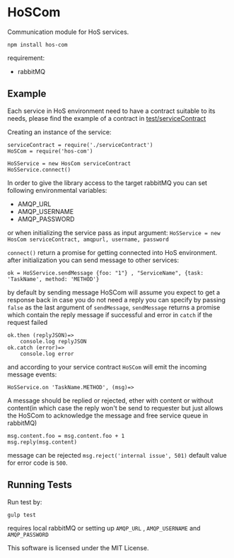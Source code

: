 # HoSCom

Communication module for HoS services.

`npm install hos-com`

requirement:
- rabbitMQ

## Example

Each service in HoS environment need to have a contract suitable to its needs, please find the example of a contract in [test/serviceContract](https://github.com/HoS0/HoSCom/blob/master/test/serviceContract.coffee)

Creating an instance of the service:

``` coffee-script
serviceContract = require('./serviceContract')
HoSCom = require('hos-com')

HoSService = new HosCom serviceContract
HoSService.connect()
```

In order to give the library access to the target rabbitMQ you can set following environmental variables:

- AMQP_URL
- AMQP_USERNAME
- AMQP_PASSWORD

or when initializing the service pass as input argument: `HoSService = new HosCom serviceContract, amqpurl, username, password`

`connect()` return a promise for getting connected into HoS environment. after initialization you can send message to other services:

``` coffee-script
ok = HoSService.sendMessage {foo: "1"} , "ServiceName", {task: 'TaskName', method: 'METHOD'}
```

by default by sending message HoSCom will assume you expect to get a response back in case you do not need a reply you can specify by passing `false` as the last argument of `sendMessage`, `sendMessage` returns a promise which contain the reply message if successful and error in `catch` if the request failed

``` coffee-script
ok.then (replyJSON)=>
    console.log replyJSON
ok.catch (error)=>
    console.log error
```

and according to your service contract `HoSCom` will emit the incoming message events:

``` coffee-script
HoSService.on 'TaskName.METHOD', (msg)=>
```

A message should be replied or rejected, ether with content or without content(in which case the reply won't be send to requester but just allows the HoSCom to acknowledge the message and free service queue in rabbitMQ)

``` coffee-script
msg.content.foo = msg.content.foo + 1
msg.reply(msg.content)
```

message can be rejected `msg.reject('internal issue', 501)` default value for error code is `500`.


## Running Tests

Run test by:

`gulp test`

requires local rabbitMQ or setting up `AMQP_URL` , `AMQP_USERNAME` and `AMQP_PASSWORD`


This software is licensed under the MIT License.
